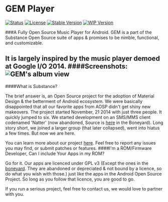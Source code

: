 # GEM Player

[![Status](https://api.travis-ci.org/Substance-Project/GEM.svg)](https://travis-ci.org/Substance-Project/GEM)
[![License](https://img.shields.io/badge/license-GPLv3-blue.svg)](https://github.com/Substance-Project/GEM/blob/indev/LICENSE.md)
[![Stable Version](https://img.shields.io/badge/stable-0.2.3-orange.svg)](https://github.com/Substance-Project/GEM/releases)
[![WIP Version](https://img.shields.io/badge/wip-0.3.0-yellow.svg)](https://github.com/Substance-Project/GEM/releases)

###A Fully Open Source Music Player for Android.
GEM is a part of the Substance Open Source suite of apps & promises to be nimble, functional, and customizable.

It is largely inspired by the music player demoed at Google I/O 2014.
####Screenshots:
![GEM's album view](http://substanceproject.net/images/gem/gem_album_view_small.png)
---
####What is Substance?

The brief answer is, an Open Source project for the adoption of Material Design & the betterment of Android ecosystem. We were basically disappointed that all our favorite apps from AOSP didn't get shiny new makeovers. The project started November, 21 2014 with just three people. It quickly jumped to six. We started development on an SMS/MMS client codenamed 'Natter' (now abandoned, Source is [here](https://github.com/Substance-Boneyard) in the Boneyard). Long story short, we joined a larger group (that later collapsed), went into hiatus a few times. But now we are here.

You can learn more about our project [here](http://substanceproject.net/). Feel free to report any issues you may find, or submit patches or features.
####I'm a ROM/Firmware Developer, Can I include Your Apps in my ROM?

Go for it. Our apps are licenced under GPL v3 (Except the ones in the [boneyard](https://github.com/Substance-Boneyard). They are abandoned or depreciated & not bound by a licence, so do what you wish with those.) just like the apps in the Android Open Source Project. So long as you follow that licence, you are good to go.

If you run a serious project, feel free to contact us, we would love to partner with you.








